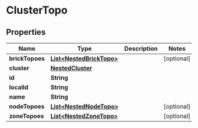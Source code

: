 

# ClusterTopo


## Properties

Name | Type | Description | Notes
------------ | ------------- | ------------- | -------------
**brickTopoes** | [**List&lt;NestedBrickTopo&gt;**](NestedBrickTopo.md) |  |  [optional]
**cluster** | [**NestedCluster**](NestedCluster.md) |  | 
**id** | **String** |  | 
**localId** | **String** |  | 
**name** | **String** |  | 
**nodeTopoes** | [**List&lt;NestedNodeTopo&gt;**](NestedNodeTopo.md) |  |  [optional]
**zoneTopoes** | [**List&lt;NestedZoneTopo&gt;**](NestedZoneTopo.md) |  |  [optional]



